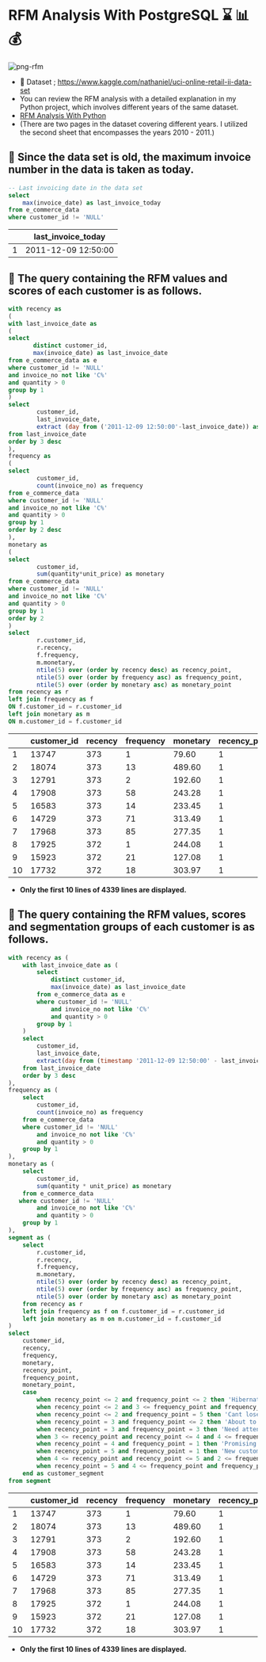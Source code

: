 # **RFM Analysis With PostgreSQL** :hourglass: :bar_chart: :moneybag:

![png-rfm](https://rfmcube.com/wp-content/uploads/2021/07/1_HiwX6vul8c4PBEueq3yBMw-750x350.png)

* :pushpin: Dataset ; https://www.kaggle.com/nathaniel/uci-online-retail-ii-data-set
* You can review the RFM analysis with a detailed explanation in my Python project, which involves different years of the same dataset.
* [RFM Analysis With Python](https://github.com/hamzaugursumer/RFMAnalysisWithPython)
* (There are two pages in the dataset covering different years. I utilized the second sheet that encompasses the years 2010 - 2011.)

## 📌 **Since the data set is old, the maximum invoice number in the data is taken as today.**
````sql
-- Last invoicing date in the data set	
select 
	max(invoice_date) as last_invoice_today
from e_commerce_data
where customer_id != 'NULL'
````
|   | last_invoice_today     |
|---|------------------------|
| 1 |   2011-12-09 12:50:00  |
        
## 📌 **The query containing the RFM values and scores of each customer is as follows.**
````sql
with recency as
(
with last_invoice_date as 
(
select 
	   distinct customer_id,
	   max(invoice_date) as last_invoice_date
from e_commerce_data as e
where customer_id != 'NULL'	
and invoice_no not like 'C%'
and quantity > 0
group by 1
)
select 
		customer_id,
		last_invoice_date,
	    extract (day from ('2011-12-09 12:50:00'-last_invoice_date)) as recency 
from last_invoice_date   
order by 3 desc
),
frequency as 
(
select 
		customer_id,
		count(invoice_no) as frequency 
from e_commerce_data
where customer_id != 'NULL'	
and invoice_no not like 'C%'
and quantity > 0
group by 1
order by 2 desc
),
monetary as 
(
select 
		customer_id,
	    sum(quantity*unit_price) as monetary
from e_commerce_data
where customer_id != 'NULL'	
and invoice_no not like 'C%'
and quantity > 0
group by 1
order by 2
)
select 
		r.customer_id,
	    r.recency,
	    f.frequency,
	    m.monetary,
	    ntile(5) over (order by recency desc) as recency_point,
	    ntile(5) over (order by frequency asc) as frequency_point,
	    ntile(5) over (order by monetary asc) as monetary_point
from recency as r
left join frequency as f 
ON f.customer_id = r.customer_id
left join monetary as m 
ON m.customer_id = f.customer_id
````

|       | customer_id | recency | frequency | monetary | recency_point | frequency_point | monetary_point |
|-------|-------------|---------|-----------|----------|---------------|-----------------|----------------|
|     1 |       13747 |     373 |         1 |    79.60 |             1 |               1 |              1 |
|     2 |       18074 |     373 |        13 |   489.60 |             1 |               1 |              2 |
|     3 |       12791 |     373 |         2 |   192.60 |             1 |               1 |              1 |
|     4 |       17908 |     373 |        58 |   243.28 |             1 |               3 |              1 |
|     5 |       16583 |     373 |        14 |   233.45 |             1 |               2 |              1 |
|     6 |       14729 |     373 |        71 |   313.49 |             1 |               4 |              2 |
|     7 |       17968 |     373 |        85 |   277.35 |             1 |               4 |              2 |
|     8 |       17925 |     372 |         1 |   244.08 |             1 |               1 |              1 |
|     9 |       15923 |     372 |        21 |   127.08 |             1 |               2 |              1 |
|    10 |       17732 |     372 |        18 |   303.97 |             1 |               2 |              2 |

* **Only the first 10 lines of 4339 lines are displayed.**

## 📌 **The query containing the RFM values, scores and segmentation groups of each customer is as follows.**
````sql
with recency as (
    with last_invoice_date as (
        select 
            distinct customer_id,
            max(invoice_date) as last_invoice_date
        from e_commerce_data as e
        where customer_id != 'NULL'	
            and invoice_no not like 'C%'
            and quantity > 0
        group by 1
    )
    select 
        customer_id,
        last_invoice_date,
        extract(day from (timestamp '2011-12-09 12:50:00' - last_invoice_date)) as recency
    from last_invoice_date
    order by 3 desc
),
frequency as (
    select 
        customer_id,
        count(invoice_no) as frequency
    from e_commerce_data
    where customer_id != 'NULL'	
        and invoice_no not like 'C%'
        and quantity > 0
    group by 1
),
monetary as (
    select 
        customer_id,
        sum(quantity * unit_price) as monetary
    from e_commerce_data
   where customer_id != 'NULL'	
        and invoice_no not like 'C%'
        and quantity > 0
    group by 1
),
segment as (
    select 
        r.customer_id,
        r.recency,
        f.frequency,
        m.monetary,
        ntile(5) over (order by recency desc) as recency_point,
        ntile(5) over (order by frequency asc) as frequency_point,
        ntile(5) over (order by monetary asc) as monetary_point
    from recency as r
    left join frequency as f on f.customer_id = r.customer_id
    left join monetary as m on m.customer_id = f.customer_id
)
select 
    customer_id,
    recency,
    frequency,
    monetary,
    recency_point,
    frequency_point,
    monetary_point,
    case 
        when recency_point <= 2 and frequency_point <= 2 then 'Hibernating'
        when recency_point <= 2 and 3 <= frequency_point and frequency_point <= 4 then 'At risk'
        when recency_point <= 2 and frequency_point = 5 then 'Cant lose'
        when recency_point = 3 and frequency_point <= 2 then 'About to sleep'
        when recency_point = 3 and frequency_point = 3 then 'Need attention'
        when 3 <= recency_point and recency_point <= 4 and 4 <= frequency_point and frequency_point <= 5 then 'Loyal customers'
        when recency_point = 4 and frequency_point = 1 then 'Promising'
        when recency_point = 5 and frequency_point = 1 then 'New customers'
        when 4 <= recency_point and recency_point <= 5 and 2 <= frequency_point and frequency_point <= 3 then 'Potential loyalists'
        when recency_point = 5 and 4 <= frequency_point and frequency_point <= 5 then 'Champions'
    end as customer_segment
from segment
````
|       | customer_id | recency | frequency | monetary | recency_point | frequency_point | monetary_point | customer_segment |
|-------|-------------|---------|-----------|----------|---------------|-----------------|----------------|-----------------|
|     1 |       13747 |     373 |         1 |    79.60 |             1 |               1 |              1 |     Hibernating |
|     2 |       18074 |     373 |        13 |   489.60 |             1 |               1 |              2 |     Hibernating |
|     3 |       12791 |     373 |         2 |   192.60 |             1 |               1 |              1 |     Hibernating |
|     4 |       17908 |     373 |        58 |   243.28 |             1 |               3 |              1 |         At risk |
|     5 |       16583 |     373 |        14 |   233.45 |             1 |               2 |              1 |     Hibernating |
|     6 |       14729 |     373 |        71 |   313.49 |             1 |               4 |              2 |         At risk |
|     7 |       17968 |     373 |        85 |   277.35 |             1 |               4 |              2 |         At risk |
|     8 |       17925 |     372 |         1 |   244.08 |             1 |               1 |              1 |     Hibernating |
|     9 |       15923 |     372 |        21 |   127.08 |             1 |               2 |              1 |     Hibernating |
|    10 |       17732 |     372 |        18 |   303.97 |             1 |               2 |              2 |     Hibernating |
* **Only the first 10 lines of 4339 lines are displayed.**
